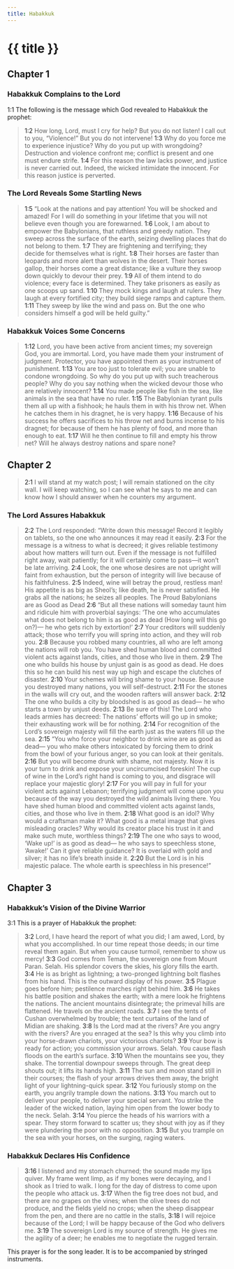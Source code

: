 ```yaml
---
title: Habakkuk
---
```


# {{ title }}

## Chapter 1

### Habakkuk Complains to the Lord

<a name="1:1">1:1</a> The following is the message which God revealed to Habakkuk the prophet:

> <a name="1:2">1:2</a> How long, Lord, must I cry for help?
> But you do not listen!
> I call out to you, “Violence!”
> But you do not intervene!
> <a name="1:3">1:3</a> Why do you force me to experience injustice?
> Why do you put up with wrongdoing?
> Destruction and violence confront me;
> conflict is present and one must endure strife.
> <a name="1:4">1:4</a> For this reason the law lacks power,
> and justice is never carried out.
> Indeed, the wicked intimidate the innocent.
> For this reason justice is perverted.

### The Lord Reveals Some Startling News

> <a name="1:5">1:5</a> “Look at the nations and pay attention!
> You will be shocked and amazed!
> For I will do something in your lifetime
> that you will not believe even though you are forewarned.
> <a name="1:6">1:6</a> Look, I am about to empower the Babylonians,
> that ruthless and greedy nation.
> They sweep across the surface of the earth,
> seizing dwelling places that do not belong to them.
> <a name="1:7">1:7</a> They are frightening and terrifying;
> they decide for themselves what is right.
> <a name="1:8">1:8</a> Their horses are faster than leopards
> and more alert than wolves in the desert.
> Their horses gallop,
> their horses come a great distance;
> like a vulture they swoop down quickly to devour their prey.
> <a name="1:9">1:9</a> All of them intend to do violence;
> every face is determined.
> They take prisoners as easily as one scoops up sand.
> <a name="1:10">1:10</a> They mock kings
> and laugh at rulers.
> They laugh at every fortified city;
> they build siege ramps and capture them.
> <a name="1:11">1:11</a> They sweep by like the wind and pass on.
> But the one who considers himself a god will be held guilty.”

### Habakkuk Voices Some Concerns

> <a name="1:12">1:12</a> Lord, you have been active from ancient times;
> my sovereign God, you are immortal.
> Lord, you have made them your instrument of judgment.
> Protector, you have appointed them as your instrument of punishment.
> <a name="1:13">1:13</a> You are too just to tolerate evil;
> you are unable to condone wrongdoing.
> So why do you put up with such treacherous people?
> Why do you say nothing when the wicked devour those who are relatively innocent?
> <a name="1:14">1:14</a> You made people like fish in the sea,
> like animals in the sea that have no ruler.
> <a name="1:15">1:15</a> The Babylonian tyrant pulls them all up with a fishhook;
> he hauls them in with his throw net.
> When he catches them in his dragnet,
> he is very happy.
> <a name="1:16">1:16</a> Because of his success he offers sacrifices to his throw net
> and burns incense to his dragnet;
> for because of them he has plenty of food,
> and more than enough to eat.
> <a name="1:17">1:17</a> Will he then continue to fill and empty his throw net?
> Will he always destroy nations and spare none?

## Chapter 2

> <a name="2:1">2:1</a> I will stand at my watch post;
> I will remain stationed on the city wall.
> I will keep watching, so I can see what he says to me
> and can know how I should answer
> when he counters my argument.

### The Lord Assures Habakkuk

> <a name="2:2">2:2</a> The Lord responded:
> “Write down this message! Record it legibly on tablets,
> so the one who announces it may read it easily.
> <a name="2:3">2:3</a> For the message is a witness to what is decreed;
> it gives reliable testimony about how matters will turn out.
> Even if the message is not fulfilled right away, wait patiently;
> for it will certainly come to pass—it won’t be late arriving.
> <a name="2:4">2:4</a> Look, the one whose desires are not upright will faint from exhaustion,
> but the person of integrity will live because of his faithfulness.
> <a name="2:5">2:5</a> Indeed, wine will betray the proud, restless man!
> His appetite is as big as Sheol’s;
> like death, he is never satisfied.
> He grabs all the nations;
> he seizes all peoples.
> The Proud Babylonians are as Good as Dead
> <a name="2:6">2:6</a> “But all these nations will someday taunt him
> and ridicule him with proverbial sayings:
> ‘The one who accumulates what does not belong to him is as good as dead (How long will this go on?)—
> he who gets rich by extortion!’
> <a name="2:7">2:7</a> Your creditors will suddenly attack;
> those who terrify you will spring into action,
> and they will rob you.
> <a name="2:8">2:8</a> Because you robbed many countries,
> all who are left among the nations will rob you.
> You have shed human blood
> and committed violent acts against lands, cities, and those who live in them.
> <a name="2:9">2:9</a> The one who builds his house by unjust gain is as good as dead.
> He does this so he can build his nest way up high
> and escape the clutches of disaster.
> <a name="2:10">2:10</a> Your schemes will bring shame to your house.
> Because you destroyed many nations, you will self-destruct.
> <a name="2:11">2:11</a> For the stones in the walls will cry out,
> and the wooden rafters will answer back.
> <a name="2:12">2:12</a> The one who builds a city by bloodshed is as good as dead—
> he who starts a town by unjust deeds.
> <a name="2:13">2:13</a> Be sure of this! The Lord who leads armies has decreed:
> The nations’ efforts will go up in smoke;
> their exhausting work will be for nothing.
> <a name="2:14">2:14</a> For recognition of the Lord’s sovereign majesty will fill the earth
> just as the waters fill up the sea.
> <a name="2:15">2:15</a> “You who force your neighbor to drink wine are as good as dead—
> you who make others intoxicated by forcing them to drink from the bowl of your furious anger,
> so you can look at their genitals.
> <a name="2:16">2:16</a> But you will become drunk with shame, not majesty.
> Now it is your turn to drink and expose your uncircumcised foreskin!
> The cup of wine in the Lord’s right hand is coming to you,
> and disgrace will replace your majestic glory!
> <a name="2:17">2:17</a> For you will pay in full for your violent acts against Lebanon;
> terrifying judgment will come upon you because of the way you destroyed the wild animals living there.
> You have shed human blood
> and committed violent acts against lands, cities, and those who live in them.
> <a name="2:18">2:18</a> What good is an idol? Why would a craftsman make it?
> What good is a metal image that gives misleading oracles?
> Why would its creator place his trust in it
> and make such mute, worthless things?
> <a name="2:19">2:19</a> The one who says to wood, ‘Wake up!’ is as good as dead—
> he who says to speechless stone, ‘Awake!’
> Can it give reliable guidance?
> It is overlaid with gold and silver;
> it has no life’s breath inside it.
> <a name="2:20">2:20</a> But the Lord is in his majestic palace.
> The whole earth is speechless in his presence!”

## Chapter 3

### Habakkuk’s Vision of the Divine Warrior

<a name="3:1">3:1</a> This is a prayer of Habakkuk the prophet:

> <a name="3:2">3:2</a> Lord, I have heard the report of what you did;
> I am awed, Lord, by what you accomplished.
> In our time repeat those deeds;
> in our time reveal them again.
> But when you cause turmoil, remember to show us mercy!
> <a name="3:3">3:3</a> God comes from Teman,
> the sovereign one from Mount Paran. Selah.
> His splendor covers the skies,
> his glory fills the earth.
> <a name="3:4">3:4</a> He is as bright as lightning;
> a two-pronged lightning bolt flashes from his hand.
> This is the outward display of his power.
> <a name="3:5">3:5</a> Plague goes before him;
> pestilence marches right behind him.
> <a name="3:6">3:6</a> He takes his battle position and shakes the earth;
> with a mere look he frightens the nations.
> The ancient mountains disintegrate;
> the primeval hills are flattened.
> He travels on the ancient roads.
> <a name="3:7">3:7</a> I see the tents of Cushan overwhelmed by trouble;
> the tent curtains of the land of Midian are shaking.
> <a name="3:8">3:8</a> Is the Lord mad at the rivers?
> Are you angry with the rivers?
> Are you enraged at the sea?
> Is this why you climb into your horse-drawn chariots,
> your victorious chariots?
> <a name="3:9">3:9</a> Your bow is ready for action;
> you commission your arrows. Selah.
> You cause flash floods on the earth’s surface.
> <a name="3:10">3:10</a> When the mountains see you, they shake.
> The torrential downpour sweeps through.
> The great deep shouts out;
> it lifts its hands high.
> <a name="3:11">3:11</a> The sun and moon stand still in their courses;
> the flash of your arrows drives them away,
> the bright light of your lightning-quick spear.
> <a name="3:12">3:12</a> You furiously stomp on the earth,
> you angrily trample down the nations.
> <a name="3:13">3:13</a> You march out to deliver your people,
> to deliver your special servant.
> You strike the leader of the wicked nation,
> laying him open from the lower body to the neck. Selah.
> <a name="3:14">3:14</a> You pierce the heads of his warriors with a spear.
> They storm forward to scatter us;
> they shout with joy as if they were plundering the poor with no opposition.
> <a name="3:15">3:15</a> But you trample on the sea with your horses,
> on the surging, raging waters.

### Habakkuk Declares His Confidence

> <a name="3:16">3:16</a> I listened and my stomach churned;
> the sound made my lips quiver.
> My frame went limp, as if my bones were decaying,
> and I shook as I tried to walk.
> I long for the day of distress
> to come upon the people who attack us.
> <a name="3:17">3:17</a> When the fig tree does not bud,
> and there are no grapes on the vines;
> when the olive trees do not produce,
> and the fields yield no crops;
> when the sheep disappear from the pen,
> and there are no cattle in the stalls,
> <a name="3:18">3:18</a> I will rejoice because of the Lord;
> I will be happy because of the God who delivers me.
> <a name="3:19">3:19</a> The sovereign Lord is my source of strength.
> He gives me the agility of a deer;
> he enables me to negotiate the rugged terrain.

This prayer is for the song leader. It is to be accompanied by stringed instruments.